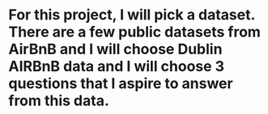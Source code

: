 # For this project, I will pick a dataset. There are a few public datasets from AirBnB and I will choose Dublin AIRBnB data and I will choose 3 questions that I aspire to answer from this data. 
